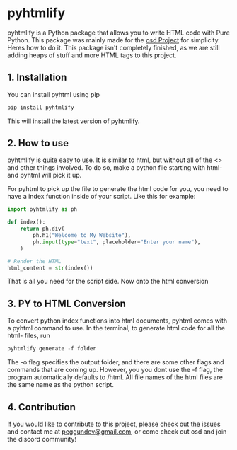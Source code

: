 # pyhtmlify

pyhtmlify is a Python package that allows you to write HTML code with Pure Python. This package was mainly made for the [osd Project](https://github.com/Peggun/osd) for simplicity. Heres how to do it. This package isn't completely finished, as we are still adding heaps of stuff and more HTML tags to this project.

## 1. Installation
You can install pyhtml using pip
```py
pip install pyhtmlify
```
This will install the latest version of pyhtmlify.

## 2. How to use
pyhtmlify is quite easy to use. It is similar to html, but without all of the <> and other things involved. To do so, make a python file starting with html- and pyhtml will pick it up.

For pyhtml to pick up the file to generate the html code for you, you need to have a index function inside of your script. Like this for example:
```py
import pyhtmlify as ph

def index():
    return ph.div(
        ph.h1("Welcome to My Website"),
        ph.input(type="text", placeholder="Enter your name"),
    )

# Render the HTML
html_content = str(index())
```

That is all you need for the script side. Now onto the html conversion

## 3. PY to HTML Conversion
To convert python index functions into html documents, pyhtml comes with a pyhtml command to use. In the terminal, to generate html code for all the html- files, run 
```py
pyhtmlify generate -f folder
```
The -o flag specifies the output folder, and there are some other flags and commands that are coming up. 
However, you you dont use the -f flag, the program automatically defaults to /html. All file names of the html files are the same name as the python script.

## 4. Contribution
If you would like to contribute to this project, please check out the issues and contact me at peggundev@gmail.com, or come check out osd and join the discord community!
